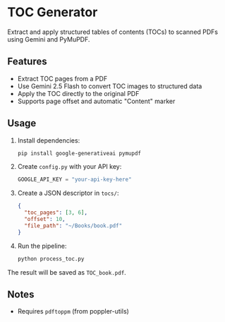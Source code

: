 # TOC Generator

Extract and apply structured tables of contents (TOCs) to scanned PDFs using Gemini and PyMuPDF.

## Features

- Extract TOC pages from a PDF
- Use Gemini 2.5 Flash to convert TOC images to structured data
- Apply the TOC directly to the original PDF
- Supports page offset and automatic "Content" marker

## Usage

1. Install dependencies:

    ```bash
    pip install google-generativeai pymupdf
    ```

2. Create `config.py` with your API key:

    ```python
    GOOGLE_API_KEY = "your-api-key-here"
    ```

3. Create a JSON descriptor in `tocs/`:

    ```json
    {
      "toc_pages": [3, 6],
      "offset": 10,
      "file_path": "~/Books/book.pdf"
    }
    ```

4. Run the pipeline:

    ```bash
    python process_toc.py
    ```

The result will be saved as `TOC_book.pdf`.

## Notes

- Requires `pdftoppm` (from poppler-utils)

